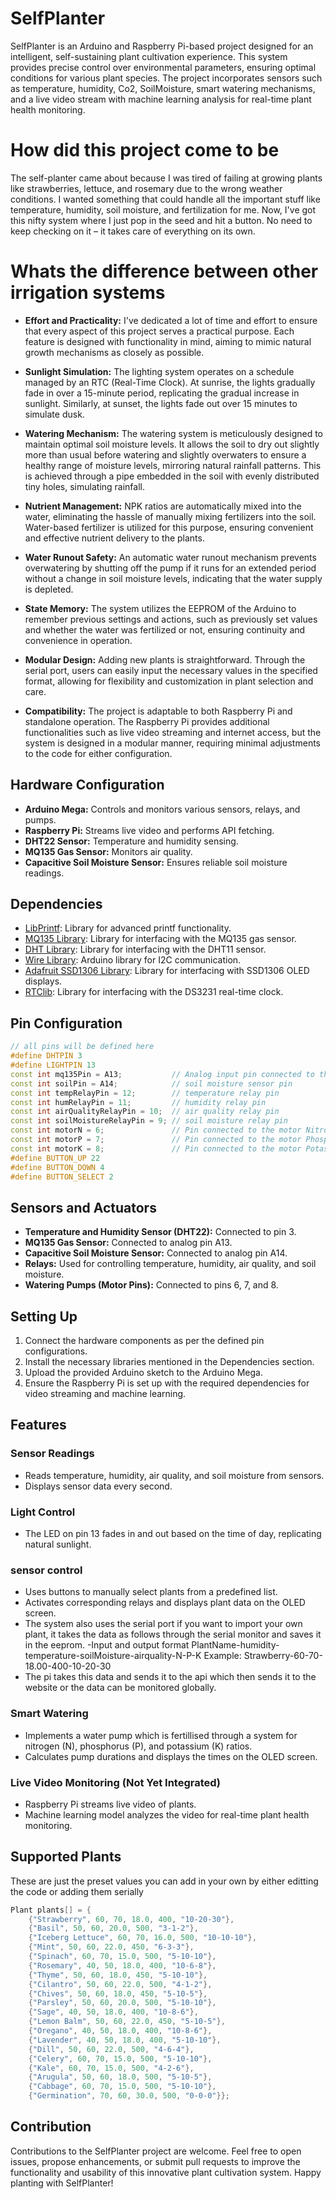 
# SelfPlanter

SelfPlanter is an Arduino and Raspberry Pi-based project designed for an intelligent, self-sustaining plant cultivation experience. This system provides precise control over environmental parameters, ensuring optimal conditions for various plant species. The project incorporates sensors such as temperature, humidity, Co2, SoilMoisture, smart watering mechanisms, and a live video stream with machine learning analysis for real-time plant health monitoring.

# How did this project come to be

The self-planter came about because I was tired of failing at growing plants like strawberries, lettuce, and rosemary due to the wrong weather conditions. I wanted something that could handle all the important stuff like temperature, humidity, soil moisture, and fertilization for me. Now, I've got this nifty system where I just pop in the seed and hit a button. No need to keep checking on it – it takes care of everything on its own.

# Whats the difference between other irrigation systems 

- **Effort and Practicality:** I've dedicated a lot of time and effort to ensure that every aspect of this project serves a practical purpose. Each feature is designed with functionality in mind, aiming to mimic natural growth mechanisms as closely as possible.

- **Sunlight Simulation:** The lighting system operates on a schedule managed by an RTC (Real-Time Clock). At sunrise, the lights gradually fade in over a 15-minute period, replicating the gradual increase in sunlight. Similarly, at sunset, the lights fade out over 15 minutes to simulate dusk.

- **Watering Mechanism:** The watering system is meticulously designed to maintain optimal soil moisture levels. It allows the soil to dry out slightly more than usual before watering and slightly overwaters to ensure a healthy range of moisture levels, mirroring natural rainfall patterns. This is achieved through a pipe embedded in the soil with evenly distributed tiny holes, simulating rainfall.

- **Nutrient Management:** NPK ratios are automatically mixed into the water, eliminating the hassle of manually mixing fertilizers into the soil. Water-based fertilizer is utilized for this purpose, ensuring convenient and effective nutrient delivery to the plants.

- **Water Runout Safety:** An automatic water runout mechanism prevents overwatering by shutting off the pump if it runs for an extended period without a change in soil moisture levels, indicating that the water supply is depleted.

- **State Memory:** The system utilizes the EEPROM of the Arduino to remember previous settings and actions, such as previously set values and whether the water was fertilized or not, ensuring continuity and convenience in operation.

- **Modular Design:** Adding new plants is straightforward. Through the serial port, users can easily input the necessary values in the specified format, allowing for flexibility and customization in plant selection and care.

- **Compatibility:** The project is adaptable to both Raspberry Pi and standalone operation. The Raspberry Pi provides additional functionalities such as live video streaming and internet access, but the system is designed in a modular manner, requiring minimal adjustments to the code for either configuration.

  
## Hardware Configuration

- **Arduino Mega:** Controls and monitors various sensors, relays, and pumps.
- **Raspberry Pi:** Streams live video and performs API fetching.
- **DHT22 Sensor:** Temperature and humidity sensing.
- **MQ135 Gas Sensor:** Monitors air quality.
- **Capacitive Soil Moisture Sensor:** Ensures reliable soil moisture readings.

## Dependencies

- [LibPrintf](https://github.com/embeddedartistry/arduino-libprintf): Library for advanced printf functionality.
- [MQ135 Library](https://github.com/GeorgK/MQ135): Library for interfacing with the MQ135 gas sensor.
- [DHT Library](https://github.com/adafruit/DHT-sensor-library): Library for interfacing with the DHT11 sensor.
- [Wire Library](https://www.arduino.cc/en/Reference/Wire): Arduino library for I2C communication.
- [Adafruit SSD1306 Library](https://github.com/adafruit/Adafruit_SSD1306): Library for interfacing with SSD1306 OLED displays.
- [RTClib](https://github.com/adafruit/RTClib): Library for interfacing with the DS3231 real-time clock.

## Pin Configuration

```cpp
// all pins will be defined here
#define DHTPIN 3
#define LIGHTPIN 13
const int mq135Pin = A13;           // Analog input pin connected to the MQ135 gas sensorww
const int soilPin = A14;            // soil moisture sensor pin
const int tempRelayPin = 12;        // temperature relay pin
const int humRelayPin = 11;         // humidity relay pin
const int airQualityRelayPin = 10;  // air quality relay pin
const int soilMoistureRelayPin = 9; // soil moisture relay pin
const int motorN = 6;               // Pin connected to the motor Nitrogen pump
const int motorP = 7;               // Pin connected to the motor Phosphorus pump
const int motorK = 8;               // Pin connected to the motor Potasium pump
#define BUTTON_UP 22
#define BUTTON_DOWN 4
#define BUTTON_SELECT 2
```

## Sensors and Actuators

- **Temperature and Humidity Sensor (DHT22):** Connected to pin 3.
- **MQ135 Gas Sensor:** Connected to analog pin A13.
- **Capacitive Soil Moisture Sensor:** Connected to analog pin A14.
- **Relays:** Used for controlling temperature, humidity, air quality, and soil moisture.
- **Watering Pumps (Motor Pins):** Connected to pins 6, 7, and 8.

## Setting Up

1. Connect the hardware components as per the defined pin configurations.
2. Install the necessary libraries mentioned in the Dependencies section.
3. Upload the provided Arduino sketch to the Arduino Mega.
4. Ensure the Raspberry Pi is set up with the required dependencies for video streaming and machine learning.

## Features

### Sensor Readings

- Reads temperature, humidity, air quality, and soil moisture from sensors.
- Displays sensor data every second.

### Light Control

- The LED on pin 13 fades in and out based on the time of day, replicating natural sunlight.

### sensor control

- Uses buttons to manually select plants from a predefined list.
- Activates corresponding relays and displays plant data on the OLED screen.
- The system also uses the serial port if you want to import your own plant, it takes the data as follows through the serial monitor and saves it in the eeprom.
-Input and output format
PlantName-humidity-temperature-soilMoisture-airquality-N-P-K
Example:
Strawberry-60-70-18.00-400-10-20-30
- The pi takes this data and sends it to the api which then sends it to the website or the data can be monitored globally.

### Smart Watering

- Implements a water pump which is fertillised through a system for nitrogen (N), phosphorus (P), and potassium (K) ratios.
- Calculates pump durations and displays the times on the OLED screen.

### Live Video Monitoring (Not Yet Integrated)

- Raspberry Pi streams live video of plants.
- Machine learning model analyzes the video for real-time plant health monitoring.

## Supported Plants
These are just the preset values you can add in your own by either editting the code or adding them serially
```cpp
Plant plants[] = {
    {"Strawberry", 60, 70, 18.0, 400, "10-20-30"},
    {"Basil", 50, 60, 20.0, 500, "3-1-2"},
    {"Iceberg Lettuce", 60, 70, 16.0, 500, "10-10-10"},
    {"Mint", 50, 60, 22.0, 450, "6-3-3"},
    {"Spinach", 60, 70, 15.0, 500, "5-10-10"},
    {"Rosemary", 40, 50, 18.0, 400, "10-6-8"},
    {"Thyme", 50, 60, 18.0, 450, "5-10-10"},
    {"Cilantro", 50, 60, 22.0, 500, "4-1-2"},
    {"Chives", 50, 60, 18.0, 450, "5-10-5"},
    {"Parsley", 50, 60, 20.0, 500, "5-10-10"},
    {"Sage", 40, 50, 18.0, 400, "10-8-6"},
    {"Lemon Balm", 50, 60, 22.0, 450, "5-10-5"},
    {"Oregano", 40, 50, 18.0, 400, "10-8-6"},
    {"Lavender", 40, 50, 18.0, 400, "5-10-10"},
    {"Dill", 50, 60, 22.0, 500, "4-6-4"},
    {"Celery", 60, 70, 15.0, 500, "5-10-10"},
    {"Kale", 60, 70, 15.0, 500, "4-2-6"},
    {"Arugula", 50, 60, 18.0, 500, "5-10-5"},
    {"Cabbage", 60, 70, 15.0, 500, "5-10-10"},
    {"Germination", 70, 60, 30.0, 500, "0-0-0"}};
```

## Contribution

Contributions to the SelfPlanter project are welcome. Feel free to open issues, propose enhancements, or submit pull requests to improve the functionality and usability of this innovative plant cultivation system. Happy planting with SelfPlanter!

